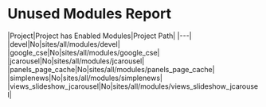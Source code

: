 # Unused Modules Report

|Project|Project has Enabled Modules|Project Path|
|---|
|devel|No|sites/all/modules/devel|
|google_cse|No|sites/all/modules/google_cse|
|jcarousel|No|sites/all/modules/jcarousel|
|panels_page_cache|No|sites/all/modules/panels_page_cache|
|simplenews|No|sites/all/modules/simplenews|
|views_slideshow_jcarousel|No|sites/all/modules/views_slideshow_jcarousel|